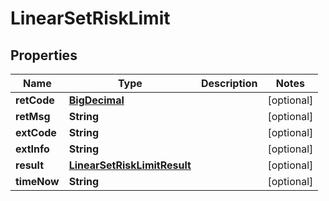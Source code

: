 
# LinearSetRiskLimit

## Properties
Name | Type | Description | Notes
------------ | ------------- | ------------- | -------------
**retCode** | [**BigDecimal**](BigDecimal.md) |  |  [optional]
**retMsg** | **String** |  |  [optional]
**extCode** | **String** |  |  [optional]
**extInfo** | **String** |  |  [optional]
**result** | [**LinearSetRiskLimitResult**](LinearSetRiskLimitResult.md) |  |  [optional]
**timeNow** | **String** |  |  [optional]



